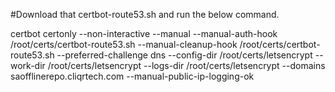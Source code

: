 
#Download that certbot-route53.sh and run the below command.




certbot certonly --non-interactive --manual --manual-auth-hook /root/certs/certbot-route53.sh --manual-cleanup-hook /root/certs/certbot-route53.sh --preferred-challenge dns --config-dir /root/certs/letsencrypt --work-dir /root/certs/letsencrypt --logs-dir /root/certs/letsencrypt --domains saofflinerepo.cliqrtech.com --manual-public-ip-logging-ok
